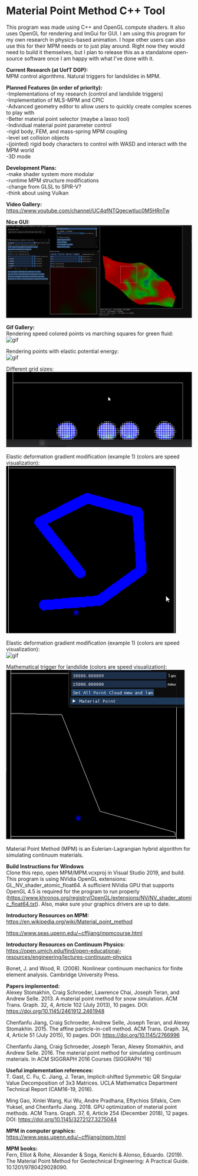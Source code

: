 # Material Point Method C++ Tool

This program was made using C++ and OpenGL compute shaders.
It also uses OpenGL for rendering and ImGui for GUI.
I am using this program for my own research in physics-based animation.
I hope other users can also use this for their MPM needs or to just play around. Right now they would need to build it themselves, but I plan to release this as a standalone open-source software once I am happy with what I've done with it.

__Current Research (at UofT DGP):__<br/>
MPM control algorithms.
Natural triggers for landslides in MPM.

__Planned Features (in order of priority):__<br/>
-Implementations of my research (control and landslide triggers)<br/>
-Implementation of MLS-MPM and CPIC<br/>
-Advanced geometry editor to allow users to quickly create complex scenes to play with<br/>
-Better material point selector (maybe a lasso tool)<br/>
-Individual material point parameter control<br/>
-rigid body, FEM, and mass-spring MPM coupling<br/>
-level set collision objects<br/>
-(jointed) rigid body characters to control with WASD and interact with the MPM world<br/>
-3D mode<br/>


__Development Plans:__<br/>
-make shader system more modular<br/>
-runtime MPM structure modifications<br/>
-change from GLSL to SPIR-V?<br/>
-think about using Vulkan<br/>

__Video Gallery:__<br/>
https://www.youtube.com/channel/UC4qfNTQgecwtluc0M5HRnTw<br/>

__Nice GUI:__<br/>
![pic](gifs/Random/niceGUI.PNG)<br/>

__Gif Gallery:__<br/>
Rendering speed colored points vs marching squares for green fluid:<br/>
![gif](gifs/AmorphousObjectsAlive/marchingSquaresVsPoints.gif)<br/>

Rendering points with elastic potential energy:<br/>
![gif](gifs/RenderingPointsWithEnergy.gif)<br/>

Different grid sizes:<br/>
![gif](gifs/smallerGrid.gif)<br/>

Elastic deformation gradient modification (example 1) (colors are speed visualization):<br/>
![gif](gifs/AmorphousObjectsAlive/lineBigger.gif)<br/>

Elastic deformation gradient modification (example 1) (colors are speed visualization):<br/>
![gif](gifs/Random/dgpDefGrad.gif)<br/>

Mathematical trigger for landslide (colors are speed visualization):<br/>
![gif](gifs/polygonSlopeSSR.gif)<br/>


Material Point Method (MPM) is an Eulerian-Lagrangian hybrid algorithm for simulating continuum materials.

__Build Instructions for Windows__<br/>
Clone this repo, open MPM/MPM.vcxproj in Visual Studio 2019, and build. This program is using NVidia OpenGL extensions: GL_NV_shader_atomic_float64. A sufficient NVidia GPU that supports OpenGL 4.5 is required for the program to run properly (https://www.khronos.org/registry/OpenGL/extensions/NV/NV_shader_atomic_float64.txt). Also, make sure your graphics drivers are up to date.

__Introductory Resources on MPM:__<br/>
https://en.wikipedia.org/wiki/Material_point_method

https://www.seas.upenn.edu/~cffjiang/mpmcourse.html


__Introductory Resources on Continuum Physics:__<br/>
https://open.umich.edu/find/open-educational-resources/engineering/lectures-continuum-physics

Bonet, J. and Wood, R. (2008). Nonlinear continuum mechanics for finite element analysis. Cambridge University Press.

__Papers implemented:__<br/>
Alexey Stomakhin, Craig Schroeder, Lawrence Chai, Joseph Teran, and Andrew Selle. 2013. A material point method for snow simulation. ACM Trans. Graph. 32, 4, Article 102 (July 2013), 10 pages. DOI: https://doi.org/10.1145/2461912.2461948

Chenfanfu Jiang, Craig Schroeder, Andrew Selle, Joseph Teran, and Alexey Stomakhin. 2015. The affine particle-in-cell method. ACM Trans. Graph. 34, 4, Article 51 (July 2015), 10 pages. DOI: https://doi.org/10.1145/2766996

Chenfanfu Jiang, Craig Schroeder, Joseph Teran, Alexey Stomakhin, and Andrew Selle. 2016. The material point method for simulating continuum materials. In ACM SIGGRAPH 2016 Courses (SIGGRAPH '16)


__Useful implementation references:__<br/>
T. Gast, C. Fu, C. Jiang, J. Teran, Implicit-shifted Symmetric QR Singular Value Decomposition of 3x3 Matrices. UCLA Mathematics Department Technical Report (CAM16-19, 2016).

Ming Gao, Xinlei Wang, Kui Wu, Andre Pradhana, Eftychios Sifakis, Cem Yuksel, and Chenfanfu Jiang. 2018. GPU optimization of material point methods. ACM Trans. Graph. 37, 6, Article 254 (December 2018), 12 pages. DOI: https://doi.org/10.1145/3272127.3275044


__MPM in computer graphics:__<br/>
https://www.seas.upenn.edu/~cffjiang/mpm.html

__MPM books:__<br/>
Fern, Elliot & Rohe, Alexander & Soga, Kenichi & Alonso, Eduardo. (2019). The Material Point Method for Geotechnical Engineering: A Practical Guide. 10.1201/9780429028090.

